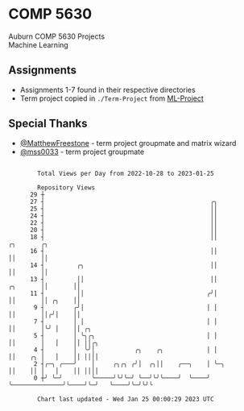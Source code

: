 # COMP 5630
Auburn COMP 5630 Projects  
Machine Learning

## Assignments
- Assignments 1-7 found in their respective directories
- Term project copied in `./Term-Project` from [ML-Project](https://github.com/wumphlett/ML-Project)

## Special Thanks
- [@MatthewFreestone](https://github.com/MatthewFreestone) - term project groupmate and matrix wizard
- [@mss0033](https://github.com/mss0033) - term project groupmate

```

        Total Views per Day from 2022-10-28 to 2023-01-25

        Repository Views
      29 ┼
      27 ┤                                              ╭╮
      25 ┤                                              ││
      24 ┤                                              ││
      22 ┤                                              ││
      20 ┤                                              ││
      18 ┤                                              ││                         ╭╮       ╭╮
      16 ┤                                              ││                         ││       ││
      14 ┤         ╭╮                                   ││                         ││       ││
      13 ┤         ││                                   ││                ╭╮       ││       ││
      11 ┤         ││                                  ╭╯│                ││       ││ ╭╮    ││
       9 ┤        ╭╯│                                  │ │                ││       ││╭╯│    ││
       7 ┤        │ │                                  │ │                ││       │╰╯ │    ││ ╭╮
       5 ┤        │ ╰╮╭╮                               │ │                ││       │   │    ││ ││╭╮
       4 ┤        │  ╰╯│           ╭╮    ╭╮            │ │                ││    ╭╮ │   │    ││ ││││
       2 ┤╭─╮ ╭───╯    │     ╭╮╭╮ ╭╯│  ╭╮││    ╭──╮    │ ╰─╮              ││    ││ │   │    ││ ││││
       0 ┼╯ ╰─╯        ╰─────╯╰╯╰─╯ ╰──╯╰╯╰────╯  ╰────╯   ╰──────────────╯╰────╯╰─╯   ╰────╯╰─╯╰╯╰

        Chart last updated - Wed Jan 25 00:00:29 2023 UTC
        
```
